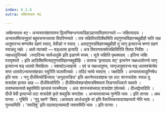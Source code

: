 ```yaml
---
index: 6.1.6
sutra: जक्षित्यादयः षट्

---
```

_जक्षित्यादयः षट्_ - अभ्यस्तसंज्ञायाश्च द्वित्वनिबन्धनत्वादिहाऽप्राप्ताविदमारभ्यते — जक्षित्यादयः ।अभ्यस्त॑मित्यनुवृत्तं बहुवचनान्ततया विपरिणम्यते । तत्र जक्षितिरादिर्येषामिति तद्गुणसंविज्ञानबहुव्रीहौ सति जक्ष धातुमारभ्य षण्णामेव ग्रहणं स्यात्, वेवीङो न स्यात् । अतद्गुणसंविज्ञानबहुव्रीहौ तु जागृ इत्यारभ्य षण्णां ग्रहणं स्यान्नतु जक्षेः । अतो व्याचष्टे — षड्धातव इत्यादि । अत्र विवरणवाक्येजक्षिति॑रिति श्तिपा निर्देशः । जक्षधातुरित्यर्थः ।रुदादिभ्यः सार्वधातुके॑ इति इडागमे रूपम् । सूत्रे जक्षिति पृथक्पदम् । इतिना जक्षिः परामृश्यते । इति आदिर्येषामित्यद्गुणसंविज्ञानबहुव्रीहिः । ततस्च 'इत्यादयः षट्' इत्यनेन जक्षधातोरन्ये जागृ इत्यारभ्य षड् धातवो विवक्षिताः । चशब्दोऽध्याहार्यः । एवं च जक्षधातुश्च, जागृधातुमारभ्य षड् धातवश्चेत्येव सप्त धातवोऽभ्यस्तसंज्ञकाः स्युरिति फलतीत्यर्थः । तदिदं भाष्ये स्पष्टम् । जक्षदिति । अभ्यस्तत्वान्नुम्निषेध इति भावः । ननु दीधीवेव्योर्ङित्त्वात् 'अनुदात्तङित' इति आत्नेपरदसंज्ञक एव लटः शानजादेशः स्यान्न तु शत्रादेश इत्यत आह — दीधीवेव्योरिति । दीधीवेव्योश्छन्दोमात्रविषयत्वं तिङन्ताधिकारे वक्ष्यते । ततश्चव्यत्ययो बहुव॑मिति छान्दसं परस्मैपदम् । अतः शानजसंभवात् शत्रादेश एवेत्यर्थः । दीध्यद्वेव्यदिति । दीधी वेवी इत्याभ्यां लटः शत्रादेशे कृते शब्लुकि यणादेशः । अभ्यस्तत्वाच्च नुम्नेति भावः । इति तान्ताः । अथ पान्ताः । गुबिति । 'गुपू रक्षणे' क्विप् ।आयादय आर्धधातुके वा॑ इति वैकल्पिकत्वादायप्रत्ययो नेति भावः । गुब्भ्यामिति । 'स्वादिषु' इति पदत्वाद्भ्यामादौ जश्त्वमिति भावः । इति पान्ताः ।